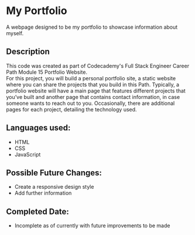 # My Portfolio
A webpage designed to be my portfolio to showcase information about myself. 

## Description
This code was created as part of Codecademy's Full Stack Engineer Career Path Module 15 Portfolio Website. </br>
For this project, you will build a personal portfolio site, a static website where you can share the projects that you build in this Path. Typically, a portfolio website will have a main page that features different projects that you’ve built and another page that contains contact information, in case someone wants to reach out to you. Occasionally, there are additional pages for each project, detailing the technology used.

## Languages used:
* HTML
* CSS
* JavaScript

## Possible Future Changes:
* Create a responsive design style
* Add further information
  
## Completed Date:
* Incomplete as of currently with future improvements to be made
